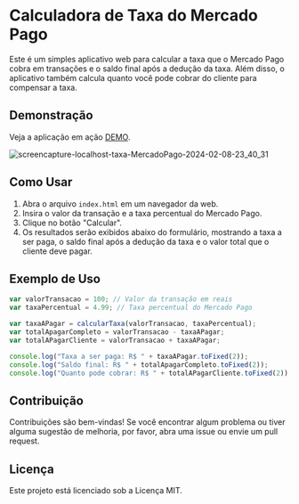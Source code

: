 # Calculadora de Taxa do Mercado Pago

Este é um simples aplicativo web para calcular a taxa que o Mercado Pago cobra em transações e o saldo final após a dedução da taxa. Além disso, o aplicativo também calcula quanto você pode cobrar do cliente para compensar a taxa.

## Demonstração

Veja a aplicação em ação [DEMO](link-para-a-demo).

![screencapture-localhost-taxa-MercadoPago-2024-02-08-23_40_31](https://github.com/LuizBrunoST/taxa-MercadoPago/assets/64446877/c9359077-f1cf-4306-931a-093d7f701ee7)


## Como Usar

1. Abra o arquivo `index.html` em um navegador da web.
2. Insira o valor da transação e a taxa percentual do Mercado Pago.
3. Clique no botão "Calcular".
4. Os resultados serão exibidos abaixo do formulário, mostrando a taxa a ser paga, o saldo final após a dedução da taxa e o valor total que o cliente deve pagar.

## Exemplo de Uso

```javascript
var valorTransacao = 100; // Valor da transação em reais
var taxaPercentual = 4.99; // Taxa percentual do Mercado Pago

var taxaAPagar = calcularTaxa(valorTransacao, taxaPercentual);
var totalApagarCompleto = valorTransacao - taxaAPagar;
var totalAPagarCliente = valorTransacao + taxaAPagar;

console.log("Taxa a ser paga: R$ " + taxaAPagar.toFixed(2));
console.log("Saldo final: R$ " + totalApagarCompleto.toFixed(2));
console.log("Quanto pode cobrar: R$ " + totalAPagarCliente.toFixed(2));
```

## Contribuição


Contribuições são bem-vindas! Se você encontrar algum problema ou tiver alguma sugestão de melhoria, por favor, abra uma issue ou envie um pull request.

## Licença

Este projeto está licenciado sob a Licença MIT.
